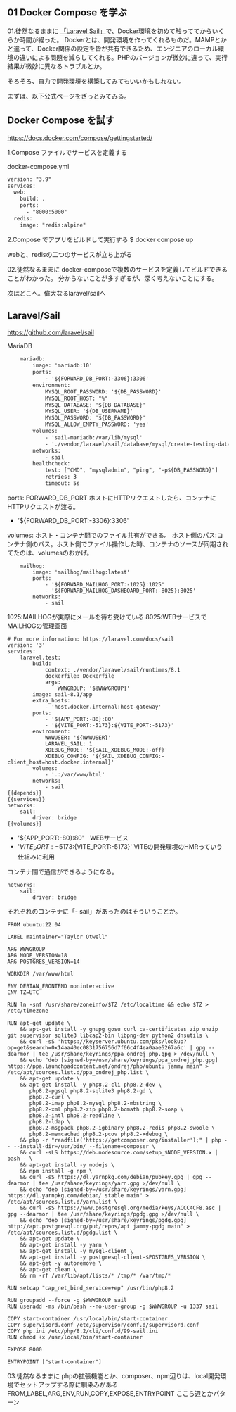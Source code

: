 ## 01 Docker Compose を学ぶ

01.徒然なるままに
[「Laravel Sail」](https://laravel.com/docs/9.x/sail)で、Docker環境を初めて触っててからいくらか時間が経った。
Dockerとは、開発環境を作ってくれるものだ。MAMPとかと違って、Docker関係の設定を皆が共有できるため、エンジニアのローカル環境の違いによる問題を減らしてくれる。PHPのバージョンが微妙に違って、実行結果が微妙に異なるトラブルとか。

そろそろ、自力で開発環境を構築してみてもいいかもしれない。

まずは、以下公式ページをざっとみてみる。
## Docker Compose を試す
https://docs.docker.com/compose/gettingstarted/


1.Compose ファイルでサービスを定義する

docker-compose.yml
```xml
version: "3.9"
services:
  web:
    build: .
    ports:
      - "8000:5000"
  redis:
    image: "redis:alpine"
```

2.Compose でアプリをビルドして実行する
$ docker compose up

webと、redisの二つのサービスが立ち上がる

02.徒然なるままに
docker-composeで複数のサービスを定義してビルドできることがわかった。
分からないことが多すぎるが、深く考えないことにする。

次はどこへ。偉大なるlaravel/sailへ

## Laravel/Sail
https://github.com/laravel/sail

MariaDB
```xml
    mariadb:
        image: 'mariadb:10'
        ports:
            - '${FORWARD_DB_PORT:-3306}:3306'
        environment:
            MYSQL_ROOT_PASSWORD: '${DB_PASSWORD}'
            MYSQL_ROOT_HOST: "%"
            MYSQL_DATABASE: '${DB_DATABASE}'
            MYSQL_USER: '${DB_USERNAME}'
            MYSQL_PASSWORD: '${DB_PASSWORD}'
            MYSQL_ALLOW_EMPTY_PASSWORD: 'yes'
        volumes:
            - 'sail-mariadb:/var/lib/mysql'
            - './vendor/laravel/sail/database/mysql/create-testing-database.sh:/docker-entrypoint-initdb.d/10-create-testing-database.sh'
        networks:
            - sail
        healthcheck:
            test: ["CMD", "mysqladmin", "ping", "-p${DB_PASSWORD}"]
            retries: 3
            timeout: 5s
```

ports:
FORWARD_DB_PORT ホストにHTTPリクエストしたら、コンテナにHTTPリクエストが渡る。
- '${FORWARD_DB_PORT:-3306}:3306'
  
volumes:
ホスト・コンテナ間でのファイル共有ができる。
ホスト側のパス:コンテナ側のパス。ホスト側でファイル操作した時、コンテナのソースが同期されてたのは、volumesのおかげ。

```
    mailhog:
        image: 'mailhog/mailhog:latest'
        ports:
            - '${FORWARD_MAILHOG_PORT:-1025}:1025'
            - '${FORWARD_MAILHOG_DASHBOARD_PORT:-8025}:8025'
        networks:
            - sail
```
1025:MAILHOGが実際にメールを待ち受けている
8025:WEBサービスでMAILHOGの管理画面

```    
# For more information: https://laravel.com/docs/sail
version: '3'
services:
    laravel.test:
        build:
            context: ./vendor/laravel/sail/runtimes/8.1
            dockerfile: Dockerfile
            args:
                WWWGROUP: '${WWWGROUP}'
        image: sail-8.1/app
        extra_hosts:
            - 'host.docker.internal:host-gateway'
        ports:
            - '${APP_PORT:-80}:80'
            - '${VITE_PORT:-5173}:${VITE_PORT:-5173}'
        environment:
            WWWUSER: '${WWWUSER}'
            LARAVEL_SAIL: 1
            XDEBUG_MODE: '${SAIL_XDEBUG_MODE:-off}'
            XDEBUG_CONFIG: '${SAIL_XDEBUG_CONFIG:-client_host=host.docker.internal}'
        volumes:
            - '.:/var/www/html'
        networks:
            - sail
{{depends}}
{{services}}
networks:
    sail:
        driver: bridge
{{volumes}}
```

- '${APP_PORT:-80}:80'　WEBサービス
- '${VITE_PORT:-5173}:${VITE_PORT:-5173}' VITEの開発環境のHMRっていう仕組みに利用

コンテナ間で通信ができるようになる。
```
networks:
    sail:
        driver: bridge
```
それぞれのコンテナに「- sail」があったのはそういうことか。


```
FROM ubuntu:22.04

LABEL maintainer="Taylor Otwell"

ARG WWWGROUP
ARG NODE_VERSION=18
ARG POSTGRES_VERSION=14

WORKDIR /var/www/html

ENV DEBIAN_FRONTEND noninteractive
ENV TZ=UTC

RUN ln -snf /usr/share/zoneinfo/$TZ /etc/localtime && echo $TZ > /etc/timezone

RUN apt-get update \
    && apt-get install -y gnupg gosu curl ca-certificates zip unzip git supervisor sqlite3 libcap2-bin libpng-dev python2 dnsutils \
    && curl -sS 'https://keyserver.ubuntu.com/pks/lookup?op=get&search=0x14aa40ec0831756756d7f66c4f4ea0aae5267a6c' | gpg --dearmor | tee /usr/share/keyrings/ppa_ondrej_php.gpg > /dev/null \
    && echo "deb [signed-by=/usr/share/keyrings/ppa_ondrej_php.gpg] https://ppa.launchpadcontent.net/ondrej/php/ubuntu jammy main" > /etc/apt/sources.list.d/ppa_ondrej_php.list \
    && apt-get update \
    && apt-get install -y php8.2-cli php8.2-dev \
       php8.2-pgsql php8.2-sqlite3 php8.2-gd \
       php8.2-curl \
       php8.2-imap php8.2-mysql php8.2-mbstring \
       php8.2-xml php8.2-zip php8.2-bcmath php8.2-soap \
       php8.2-intl php8.2-readline \
       php8.2-ldap \
       php8.2-msgpack php8.2-igbinary php8.2-redis php8.2-swoole \
       php8.2-memcached php8.2-pcov php8.2-xdebug \
    && php -r "readfile('https://getcomposer.org/installer');" | php -- --install-dir=/usr/bin/ --filename=composer \
    && curl -sLS https://deb.nodesource.com/setup_$NODE_VERSION.x | bash - \
    && apt-get install -y nodejs \
    && npm install -g npm \
    && curl -sS https://dl.yarnpkg.com/debian/pubkey.gpg | gpg --dearmor | tee /usr/share/keyrings/yarn.gpg >/dev/null \
    && echo "deb [signed-by=/usr/share/keyrings/yarn.gpg] https://dl.yarnpkg.com/debian/ stable main" > /etc/apt/sources.list.d/yarn.list \
    && curl -sS https://www.postgresql.org/media/keys/ACCC4CF8.asc | gpg --dearmor | tee /usr/share/keyrings/pgdg.gpg >/dev/null \
    && echo "deb [signed-by=/usr/share/keyrings/pgdg.gpg] http://apt.postgresql.org/pub/repos/apt jammy-pgdg main" > /etc/apt/sources.list.d/pgdg.list \
    && apt-get update \
    && apt-get install -y yarn \
    && apt-get install -y mysql-client \
    && apt-get install -y postgresql-client-$POSTGRES_VERSION \
    && apt-get -y autoremove \
    && apt-get clean \
    && rm -rf /var/lib/apt/lists/* /tmp/* /var/tmp/*

RUN setcap "cap_net_bind_service=+ep" /usr/bin/php8.2

RUN groupadd --force -g $WWWGROUP sail
RUN useradd -ms /bin/bash --no-user-group -g $WWWGROUP -u 1337 sail

COPY start-container /usr/local/bin/start-container
COPY supervisord.conf /etc/supervisor/conf.d/supervisord.conf
COPY php.ini /etc/php/8.2/cli/conf.d/99-sail.ini
RUN chmod +x /usr/local/bin/start-container

EXPOSE 8000

ENTRYPOINT ["start-container"]
```

03.徒然なるままに
phpの拡張機能とか、composer、npm辺りは、local開発環境でセットアップする際に馴染みがある
FROM,LABEL,ARG,ENV,RUN,COPY,EXPOSE,ENTRYPOINT ここら辺とかパターン